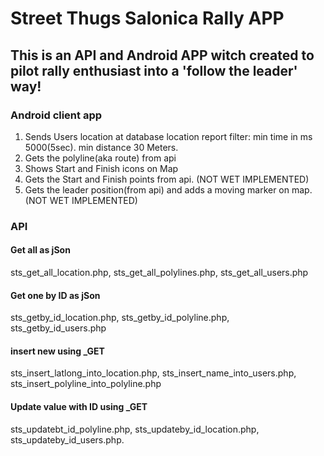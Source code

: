 # Street Thugs Salonica Rally APP

## This is an API and Android APP witch created to pilot rally enthusiast into a 'follow the leader' way!

### Android client app 
1. Sends Users location at database
    location report filter:
      min time in ms 5000(5sec). 
      min distance 30 Meters. 
2. Gets the polyline(aka route) from api
3. Shows Start and Finish icons on Map
4. Gets the Start and Finish points from api.  (NOT WET IMPLEMENTED)
5. Gets the leader position(from api) and adds a moving marker on map.  (NOT WET IMPLEMENTED)

### API
#### Get all as jSon
sts_get_all_location.php,
sts_get_all_polylines.php,
sts_get_all_users.php
#### Get one by ID as jSon
sts_getby_id_location.php,
sts_getby_id_polyline.php,
sts_getby_id_users.php
#### insert new using _GET
sts_insert_latlong_into_location.php,
sts_insert_name_into_users.php,
sts_insert_polyline_into_polyline.php
#### Update value with ID using _GET
sts_updatebt_id_polyline.php,
sts_updateby_id_location.php,
sts_updateby_id_users.php.
